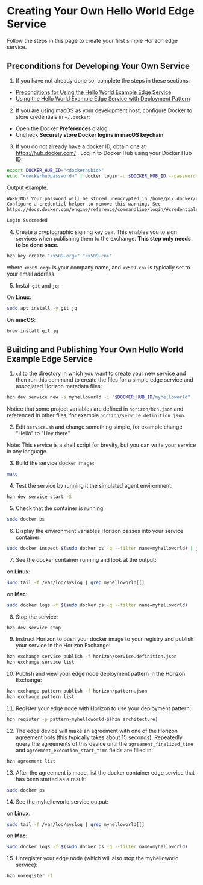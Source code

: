 # Creating Your Own Hello World Edge Service

Follow the steps in this page to create your first simple Horizon edge service.

## Preconditions for Developing Your Own Service

1. If you have not already done so, complete the steps in these sections:

  - [Preconditions for Using the Hello World Example Edge Service](README.md#preconditions)
  - [Using the Hello World Example Edge Service with Deployment Pattern](README.md#using-helloworld-pattern)

2. If you are using macOS as your development host, configure Docker to store credentials in `~/.docker`:

  - Open the Docker **Preferences** dialog
  - Uncheck **Securely store Docker logins in macOS keychain**

3. If you do not already have a docker ID, obtain one at https://hub.docker.com/ . Log in to Docker Hub using your Docker Hub ID:

  ```bash
  export DOCKER_HUB_ID="<dockerhubid>"
  echo "<dockerhubpassword>" | docker login -u $DOCKER_HUB_ID --password-stdin
  ```

  Output example:

  ```bash
  WARNING! Your password will be stored unencrypted in /home/pi/.docker/config.json.
  Configure a credential helper to remove this warning. See
  https://docs.docker.com/engine/reference/commandline/login/#credentials-store

  Login Succeeded
  ```

4. Create a cryptographic signing key pair. This enables you to sign services when publishing them to the exchange. **This step only needs to be done once.**

  ```bash
  hzn key create "<x509-org>" "<x509-cn>"
  ```

  where `<x509-org>` is your company name, and `<x509-cn>` is typically set to your email address.

5. Install `git` and `jq`:

  On **Linux**:

  ```bash
  sudo apt install -y git jq
  ```

  On **macOS**:

  ```bash
  brew install git jq
  ```

## <a id=build-publish-your-hw> Building and Publishing Your Own Hello World Example Edge Service

1. `cd` to the directory in which you want to create your new service and then run this command to create the files for a simple edge service and associated Horizon metadata files:

  ```bash
  hzn dev service new -s myhelloworld -i "$DOCKER_HUB_ID/myhelloworld"
  ```

  Notice that some project variables are defined in `horizon/hzn.json` and referenced in other files, for example `horizon/service.definition.json`.

2. Edit `service.sh` and change something simple, for example change "Hello" to "Hey there"

  Note: This service is a shell script for brevity, but you can write your service in any language.

3. Build the service docker image:

  ```bash
  make
  ```

4. Test the service by running it the simulated agent environment:

  ```bash
  hzn dev service start -S
  ```

5. Check that the container is running:

  ```bash
  sudo docker ps
  ```

6. Display the environment variables Horizon passes into your service container:

  ```bash
  sudo docker inspect $(sudo docker ps -q --filter name=myhelloworld) | jq '.[0].Config.Env'
  ```

7. See the docker container running and look at the output:

  on **Linux**:

  ```bash
  sudo tail -f /var/log/syslog | grep myhelloworld[[]
  ```

  on **Mac**:

  ```bash
  sudo docker logs -f $(sudo docker ps -q --filter name=myhelloworld)
  ```

8. Stop the service:

  ```bash
  hzn dev service stop
  ```

9. Instruct Horizon to push your docker image to your registry and publish your service in the Horizon Exchange:

  ```bash
  hzn exchange service publish -f horizon/service.definition.json
  hzn exchange service list
  ```

10. Publish and view your edge node deployment pattern in the Horizon Exchange:

  ```bash
  hzn exchange pattern publish -f horizon/pattern.json
  hzn exchange pattern list
  ```

11. Register your edge node with Horizon to use your deployment pattern:

  ```bash
  hzn register -p pattern-myhelloworld-$(hzn architecture)
  ```

12. The edge device will make an agreement with one of the Horizon agreement bots (this typically takes about 15 seconds). Repeatedly query the agreements of this device until the `agreement_finalized_time` and `agreement_execution_start_time` fields are filled in:

  ```bash
  hzn agreement list
  ```

13. After the agreement is made, list the docker container edge service that has been started as a result:

  ```bash
  sudo docker ps
  ```

14. See the myhelloworld service output:

  on **Linux**:

  ```bash
  sudo tail -f /var/log/syslog | grep myhelloworld[[]
  ```

  on **Mac**:

  ```bash
  sudo docker logs -f $(sudo docker ps -q --filter name=myhelloworld)
  ```

15. Unregister your edge node (which will also stop the myhelloworld service):

  ```bash
  hzn unregister -f
  ```

